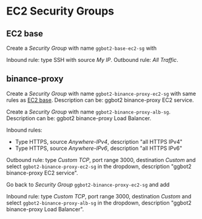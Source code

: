 # EC2 Security Groups

## EC2 base

Create a _Security Group_ with name `ggbot2-base-ec2-sg` with

Inbound rule: type SSH with source _My IP_.
Outbound rule: _All Traffic_.

## binance-proxy

Create a _Security Group_ with name `ggbot2-binance-proxy-ec2-sg` with same rules as [EC2 base](#ec2-base).
Description can be: ggbot2 binance-proxy EC2 service.

Create a _Security Group_ with name `ggbot2-binance-proxy-alb-sg`.
Description can be: ggbot2 binance-proxy Load Balancer.

Inbound rules:

- Type HTTPS, source _Anywhere-IPv4_, description "all HTTPS IPv4"
- Type HTTPS, source _Anywhere-IPv6_, description "all HTTPS IPv6"

Outbound rule: type _Custom TCP_, port range 3000, destination _Custom_ and select `ggbot2-binance-proxy-ec2-sg` in the dropdown, description "ggbot2 binance-proxy EC2 service".

Go back to _Security Group_ `ggbot2-binance-proxy-ec2-sg` and add

Inbound rule: type _Custom TCP_, port range 3000, destination _Custom_ and select `ggbot2-binance-proxy-alb-sg` in the dropdown, description "ggbot2 binance-proxy Load Balancer".
